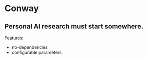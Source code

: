 
# Conway

## Personal AI research must start somewhere.

Features:
 - no-dependencies
 - configurable parameters